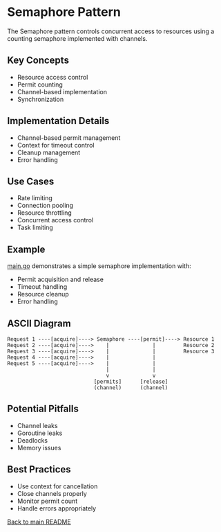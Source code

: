 # Semaphore Pattern

The Semaphore pattern controls concurrent access to resources using a counting semaphore implemented with channels.

## Key Concepts

- Resource access control
- Permit counting
- Channel-based implementation
- Synchronization

## Implementation Details

- Channel-based permit management
- Context for timeout control
- Cleanup management
- Error handling

## Use Cases

- Rate limiting
- Connection pooling
- Resource throttling
- Concurrent access control
- Task limiting

## Example

[main.go](./main.go) demonstrates a simple semaphore implementation with:
- Permit acquisition and release
- Timeout handling
- Resource cleanup
- Error handling

## ASCII Diagram

```
Request 1 ----[acquire]----> Semaphore ----[permit]----> Resource 1
Request 2 ----[acquire]---->    |              |         Resource 2
Request 3 ----[acquire]---->    |              |         Resource 3
Request 4 ----[acquire]---->    |              |
Request 5 ----[acquire]---->    |              |
                                |              |
                                v              v
                            [permits]      [release]
                            (channel)      (channel)
```

## Potential Pitfalls

- Channel leaks
- Goroutine leaks
- Deadlocks
- Memory issues

## Best Practices

- Use context for cancellation
- Close channels properly
- Monitor permit count
- Handle errors appropriately

[Back to main README](../README.md) 